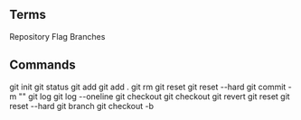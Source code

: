 ## Terms

Repository
Flag
Branches

## Commands

git init
git status
git add <filename>
git add .
git rm <filename>
git reset
git reset --hard
git commit -m "<message>"
git log
git log --oneline
git checkout <commit id>
git checkout <branch name>
git revert <commit id>
git reset <commit id>
git reset --hard <commit id>
git branch
git checkout -b <branch name>
